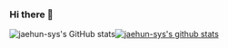 ### Hi there 👋

<!--
**jaehun-sys/jaehun-sys** is a ✨ _special_ ✨ repository because its `README.md` (this file) appears on your GitHub profile.

Here are some ideas to get you started:

- 🔭 I’m currently working on ...
- 🌱 I’m currently learning ...
- 👯 I’m looking to collaborate on ...
- 🤔 I’m looking for help with ...
- 💬 Ask me about ...
- 📫 How to reach me: ...
- 😄 Pronouns: ...
- ⚡ Fun fact: ...
-->

![jaehun-sys's GitHub stats](https://github-readme-stats.vercel.app/api?username=jaehun-sys&show_icons=true&theme=radical)[![jaehun-sys's github stats](https://github-readme-stats.vercel.app/api/top-langs/?username=jaehun-sys&show_icons=true&hide_border=true&title_color=004386&icon_color=004386&layout=compact)](https://github.com/jaehun-sys)
